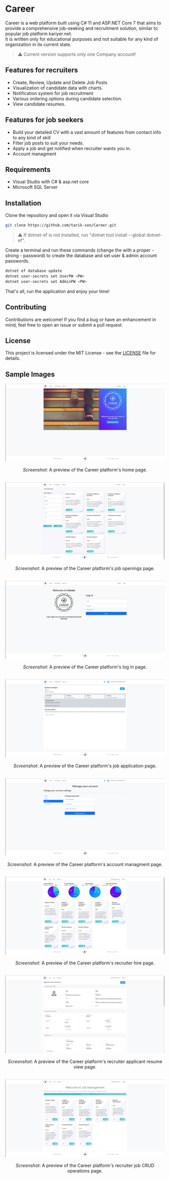 # Career
Career is a web platform built using C# 11 and ASP.NET Core 7 that aims to provide a comprehensive job-seeking and recruitment solution, similar to popular job platform kariyer.net.<br/>
It is written only for educational purposes and not suitable for any kind of organization in its current state.

> ⚠️ Current version supports only one Company account!

## Features for recruiters
- Create, Review, Update and Delete Job Posts
- Visualization of candidate data with charts.
- Notification system for job recruitment
- Various ordering options during candidate selection.
- View candidate resumes.

## Features for job seekers
- Build your detailed CV with a vast amount of features from contact info to any kind of skill
- Filter job posts to suit your needs.
- Apply a job and get notified when recruiter wants you in.
- Account managment

## Requirements
  - Visual Studio with C# & asp.net core
  - Microsoft SQL Server

## Installation
Clone the repository and open it via Visual Studio
```bash
git clone https://github.com/tarik-sen/Career.git
```

> ⚠️ If dotnet-ef is not installed, run "dotnet tool install --global dotnet-ef".

Create a terminal and run these commands (change the <pw> with a proper - strong - password) to create the database and set user & admin account passwords.
```bash
dotnet ef database update
dotnet user-secrets set UserPW <PW>
dotnet user-secrets set AdminPW <PW>
```

That's all, run the application and enjoy your time!

## Contributing
Contributions are welcome! If you find a bug or have an enhancement in mind, feel free to open an issue or submit a pull request.

## License
This project is licensed under the MIT License - see the [LICENSE](LICENSE) file for details.

## Sample Images
<img src=docs/images/demo-1.png>
<p align="center"><em>Screenshot</em>: A preview of the Career platform's home page.</p>
<br/>

<img src=docs/images/demo-2.png>
<p align="center"><em>Screenshot</em>: A preview of the Career platform's job openings page.</p>
<br/>

<img src=docs/images/demo-3.png>
<p align="center"><em>Screenshot</em>: A preview of the Career platform's log in page.</p>
<br/>

<img src=docs/images/demo-4.png>
<p align="center"><em>Screenshot</em>: A preview of the Career platform's job application page.</p>
<br/>

<img src=docs/images/demo-5.png>
<p align="center"><em>Screenshot</em>: A preview of the Career platform's account managment page.</p>
<br/>

<img src=docs/images/demo-6.png>
<p align="center"><em>Screenshot</em>: A preview of the Career platform's recruiter hire page.</p>
<br/>

<img src=docs/images/demo-7.png>
<p align="center"><em>Screenshot</em>: A preview of the Career platform's recruiter applicant resume view page.</p>
<br/>

<img src=docs/images/demo-8.png>
<p align="center"><em>Screenshot</em>: A preview of the Career platform's recruiter job CRUD operations page.</p>
<br/>

